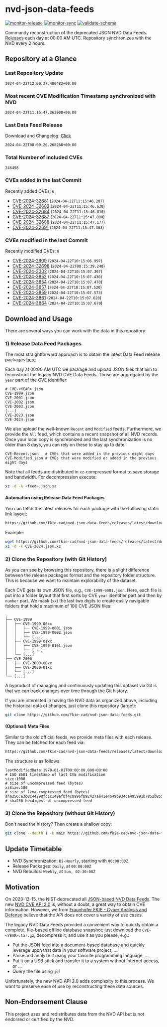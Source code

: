 # nvd-json-data-feeds

[![monitor-release](https://github.com/fkie-cad/nvd-json-data-feeds/actions/workflows/monitor_release.yml/badge.svg)](https://github.com/fkie-cad/nvd-json-data-feeds/actions/workflows/monitor_release.yml)
[![monitor-sync](https://github.com/fkie-cad/nvd-json-data-feeds/actions/workflows/monitor_sync.yml/badge.svg)](https://github.com/fkie-cad/nvd-json-data-feeds/actions/workflows/monitor_sync.yml)
[![validate-schema](https://github.com/fkie-cad/nvd-json-data-feeds/actions/workflows/validate_schema.yml/badge.svg)](https://github.com/fkie-cad/nvd-json-data-feeds/actions/workflows/validate_schema.yml)

Community reconstruction of the deprecated JSON NVD Data Feeds.
[Releases](https://github.com/fkie-cad/nvd-json-data-feeds/releases/latest) each day at 00:00 AM UTC.
Repository synchronizes with the NVD every 2 hours.

## Repository at a Glance

### Last Repository Update

```plain
2024-04-22T12:00:37.480482+00:00
```

### Most recent CVE Modification Timestamp synchronized with NVD

```plain
2024-04-22T11:15:47.363000+00:00
```

### Last Data Feed Release

Download and Changelog: [Click](https://github.com/fkie-cad/nvd-json-data-feeds/releases/latest)

```plain
2024-04-22T00:00:20.268268+00:00
```

### Total Number of included CVEs

```plain
246458
```

### CVEs added in the last Commit

Recently added CVEs: `6`

- [CVE-2024-32681](CVE-2024/CVE-2024-326xx/CVE-2024-32681.json) (`2024-04-22T11:15:46.287`)
- [CVE-2024-32682](CVE-2024/CVE-2024-326xx/CVE-2024-32682.json) (`2024-04-22T11:15:46.630`)
- [CVE-2024-32684](CVE-2024/CVE-2024-326xx/CVE-2024-32684.json) (`2024-04-22T11:15:46.810`)
- [CVE-2024-32687](CVE-2024/CVE-2024-326xx/CVE-2024-32687.json) (`2024-04-22T11:15:47.000`)
- [CVE-2024-32688](CVE-2024/CVE-2024-326xx/CVE-2024-32688.json) (`2024-04-22T11:15:47.177`)
- [CVE-2024-32691](CVE-2024/CVE-2024-326xx/CVE-2024-32691.json) (`2024-04-22T11:15:47.363`)


### CVEs modified in the last Commit

Recently modified CVEs: `9`

- [CVE-2024-2609](CVE-2024/CVE-2024-26xx/CVE-2024-2609.json) (`2024-04-22T10:15:06.997`)
- [CVE-2024-32698](CVE-2024/CVE-2024-326xx/CVE-2024-32698.json) (`2024-04-22T08:15:39.240`)
- [CVE-2024-3302](CVE-2024/CVE-2024-33xx/CVE-2024-3302.json) (`2024-04-22T10:15:07.367`)
- [CVE-2024-3852](CVE-2024/CVE-2024-38xx/CVE-2024-3852.json) (`2024-04-22T10:15:07.430`)
- [CVE-2024-3854](CVE-2024/CVE-2024-38xx/CVE-2024-3854.json) (`2024-04-22T10:15:07.470`)
- [CVE-2024-3857](CVE-2024/CVE-2024-38xx/CVE-2024-3857.json) (`2024-04-22T10:15:07.520`)
- [CVE-2024-3859](CVE-2024/CVE-2024-38xx/CVE-2024-3859.json) (`2024-04-22T10:15:07.573`)
- [CVE-2024-3861](CVE-2024/CVE-2024-38xx/CVE-2024-3861.json) (`2024-04-22T10:15:07.620`)
- [CVE-2024-3864](CVE-2024/CVE-2024-38xx/CVE-2024-3864.json) (`2024-04-22T10:15:07.670`)


## Download and Usage

There are several ways you can work with the data in this repository:

### 1) Release Data Feed Packages

The most straightforward approach is to obtain the latest Data Feed release packages [here](https://github.com/fkie-cad/nvd-json-data-feeds/releases/latest).

Each day at 00:00 AM UTC we package and upload JSON files that aim to reconstruct the legacy NVD CVE Data Feeds.
Those are aggregated by the `year` part of the CVE identifier:

```
# CVE-<YEAR>.json
CVE-1999.json
CVE-2001.json
CVE-2002.json
CVE-2003.json
[...]
CVE-2023.json
CVE-2024.json
```

We also upload the well-known `Recent` and `Modified` feeds.
Furthermore, we provide the `All` feed, which contains a recent snapshot of all NVD records.
Once your local copy is synchronized and the last synchronization is no older than 8 days, you can rely on these to stay up to date:

```plain
CVE-Recent.json   # CVEs that were added in the previous eight days
CVE-Modified.json # CVEs that were modified or added in the previous eight days
```

Note that all feeds are distributed in `xz`-compressed format to save storage and bandwidth.
For decompression execute:

```sh
xz -d -k <feed>.json.xz
```

#### Automation using Release Data Feed Packages

You can fetch the latest releases for each package with the following static link layout:

```sh
https://github.com/fkie-cad/nvd-json-data-feeds/releases/latest/download/CVE-<YEAR>.json.xz
```

Example:

```sh
wget https://github.com/fkie-cad/nvd-json-data-feeds/releases/latest/download/CVE-2024.json.xz
xz -d -k CVE-2024.json.xz
```

### 2) Clone the Repository (with Git History)

As you can see by browsing this repository, there is a slight difference between the release packages format and the repository folder structure.
This is because we want to maintain explorability of the dataset.

Each CVE gets its own JSON file, e.g., `CVE-1999-0001.json`.
Here, each file is put into a folder layout that first sorts by CVE `year` identifier part and then by `number` part.
We mask (`xx`) the last two digits to create easily navigable folders that hold a maximum of 100 CVE JSON files:

```plain
.
├── CVE-1999
│   ├── CVE-1999-00xx
│   │   ├── CVE-1999-0001.json
│   │   ├── CVE-1999-0002.json
│   │   └── [...]
│   ├── CVE-1999-01xx
│   │   ├── CVE-1999-0101.json
│   │   └── [...]
│   └── [...]
├── CVE-2000
│   ├── CVE-2000-00xx
│   ├── CVE-2000-01xx
│   └── [...]
└── [...]
```

A byproduct of managing and continuously updating this dataset via Git is that we can track changes over time through the Git history.

If you are interested in having the NVD data as organized above, including the historical data of changes, just clone this repository (large!):

```sh
git clone https://github.com/fkie-cad/nvd-json-data-feeds.git
```

#### (Optional) Meta Files

Similar to the old official feeds, we provide meta files with each release. They can be fetched for each feed via:

```sh
https://github.com/fkie-cad/nvd-json-data-feeds/releases/latest/download/CVE-<YEAR>.meta
```

The structure is as follows:

```plain
lastModifiedDate:1970-01-01T00:00:00.000+00:00                          # ISO 8601 timestamp of last CVE modification
size:1000                                                               # size of uncompressed feed (bytes)
xzSize:100                                                              # size of lzma-compressed feed (bytes)
sha256:e3b0c44298fc1c149afbf4c8996fb92427ae41e4649b934ca495991b7852b855 # sha256 hexdigest of uncompressed feed
```

### 3) Clone the Repository (without Git History)

Don't need the history? Then create a shallow copy:

```sh
git clone --depth 1 -b main https://github.com/fkie-cad/nvd-json-data-feeds.git
```


## Update Timetable

* NVD Synchronization: `Bi-Hourly`, starting with `00:00:00Z`
* Release Packages: `Daily`, at `00:00:00Z`
* NVD Rebuilds: `Weekly`, at `Sun, 02:30:00Z`


## Motivation

On 2023-12-15, the NIST deprecated all [JSON-based NVD Data Feeds](https://nvd.nist.gov/vuln/data-feeds#divRetirementBanner-1).
The new [NVD CVE API 2.0](https://nvd.nist.gov/developers/vulnerabilities) is, without a doubt, a great way to obtain CVE information.
However, we from [Fraunhofer FKIE - Cyber Analysis and Defense](https://www.fkie.fraunhofer.de/en/departments/cad.html) believe that the API does not cover a variety of use cases.

The legacy NVD Data Feeds provided a convenient way to quickly obtain a complete, file-based offline database snapshot; just download the `CVE-<YEAR>.tar.gz`, decompress it, and use it as you please, e.g.:

- Put the JSON feed into a document-based database and quickly leverage upon that data in your software project, ...
- Parse and analyze it using your favorite programming language, ...
- Put it on a USB stick and transfer it to a system without internet access, or ...
- Query the file using `jq`!

Unfortunately, the new NVD API 2.0 adds complexity to this process.
We want to preserve ease of use by reconstructing these data sources.

## Non-Endorsement Clause

This project uses and redistributes data from the NVD API but is not endorsed or certified by the NVD.